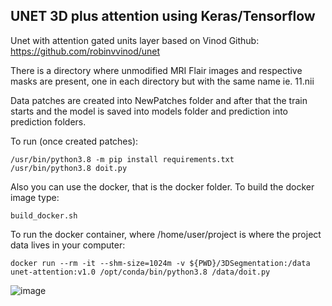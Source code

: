 UNET 3D plus attention using Keras/Tensorflow
--------------------------------------------------------------------------------------------------------------------------

Unet with attention gated units layer based on Vinod Github:  https://github.com/robinvvinod/unet

There is a directory where unmodified MRI Flair images  and respective masks are present, one in each directory but with the same name ie. 11.nii

Data patches are created into NewPatches folder and after that the train starts and the model is saved into models folder and prediction into prediction folders.

To run (once created patches):

    /usr/bin/python3.8 -m pip install requirements.txt
    /usr/bin/python3.8 doit.py

Also you can use the docker, that is the docker folder. To build the docker image type:

    build_docker.sh

To run the docker container, where /home/user/project is where the project data lives in your computer:

    docker run --rm -it --shm-size=1024m -v ${PWD}/3DSegmentation:/data unet-attention:v1.0 /opt/conda/bin/python3.8 /data/doit.py




![image](https://github.com/DrDiazHurtado/3DUnetSegmentationAttention/assets/100340828/8fe170de-6e80-4c50-8880-f502b434c0b2)
